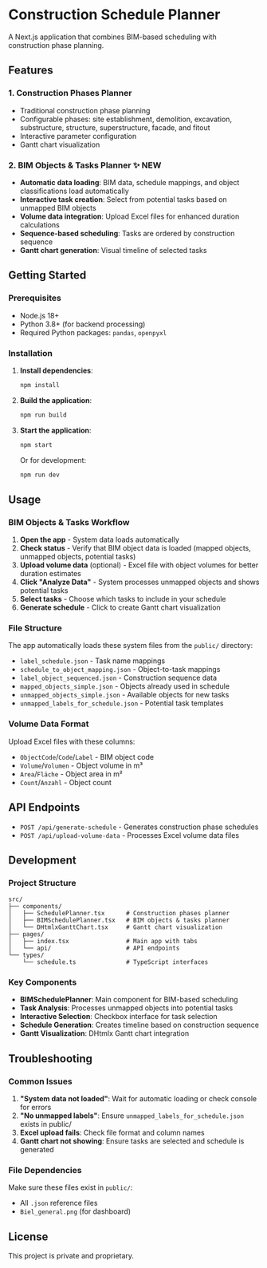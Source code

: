 # Construction Schedule Planner

A Next.js application that combines BIM-based scheduling with construction phase planning.

## Features

### 1. Construction Phases Planner
- Traditional construction phase planning
- Configurable phases: site establishment, demolition, excavation, substructure, structure, superstructure, facade, and fitout
- Interactive parameter configuration
- Gantt chart visualization

### 2. BIM Objects & Tasks Planner ✨ **NEW**
- **Automatic data loading**: BIM data, schedule mappings, and object classifications load automatically
- **Interactive task creation**: Select from potential tasks based on unmapped BIM objects
- **Volume data integration**: Upload Excel files for enhanced duration calculations
- **Sequence-based scheduling**: Tasks are ordered by construction sequence
- **Gantt chart generation**: Visual timeline of selected tasks

## Getting Started

### Prerequisites
- Node.js 18+
- Python 3.8+ (for backend processing)
- Required Python packages: `pandas`, `openpyxl`

### Installation

1. **Install dependencies**:
   ```bash
   npm install
   ```

2. **Build the application**:
   ```bash
   npm run build
   ```

3. **Start the application**:
   ```bash
   npm start
   ```
   
   Or for development:
   ```bash
   npm run dev
   ```

## Usage

### BIM Objects & Tasks Workflow

1. **Open the app** - System data loads automatically
2. **Check status** - Verify that BIM object data is loaded (mapped objects, unmapped objects, potential tasks)
3. **Upload volume data** (optional) - Excel file with object volumes for better duration estimates
4. **Click "Analyze Data"** - System processes unmapped objects and shows potential tasks
5. **Select tasks** - Choose which tasks to include in your schedule
6. **Generate schedule** - Click to create Gantt chart visualization

### File Structure

The app automatically loads these system files from the `public/` directory:
- `label_schedule.json` - Task name mappings
- `schedule_to_object_mapping.json` - Object-to-task mappings  
- `label_object_sequenced.json` - Construction sequence data
- `mapped_objects_simple.json` - Objects already used in schedule
- `unmapped_objects_simple.json` - Available objects for new tasks
- `unmapped_labels_for_schedule.json` - Potential task templates

### Volume Data Format

Upload Excel files with these columns:
- `ObjectCode`/`Code`/`Label` - BIM object code
- `Volume`/`Volumen` - Object volume in m³
- `Area`/`Fläche` - Object area in m²
- `Count`/`Anzahl` - Object count

## API Endpoints

- `POST /api/generate-schedule` - Generates construction phase schedules
- `POST /api/upload-volume-data` - Processes Excel volume data files

## Development

### Project Structure
```
src/
├── components/
│   ├── SchedulePlanner.tsx      # Construction phases planner
│   ├── BIMSchedulePlanner.tsx   # BIM objects & tasks planner
│   └── DHtmlxGanttChart.tsx     # Gantt chart visualization
├── pages/
│   ├── index.tsx                # Main app with tabs
│   └── api/                     # API endpoints
└── types/
    └── schedule.ts              # TypeScript interfaces
```

### Key Components

- **BIMSchedulePlanner**: Main component for BIM-based scheduling
- **Task Analysis**: Processes unmapped objects into potential tasks
- **Interactive Selection**: Checkbox interface for task selection
- **Schedule Generation**: Creates timeline based on construction sequence
- **Gantt Visualization**: DHtmlx Gantt chart integration

## Troubleshooting

### Common Issues

1. **"System data not loaded"**: Wait for automatic loading or check console for errors
2. **"No unmapped labels"**: Ensure `unmapped_labels_for_schedule.json` exists in public/
3. **Excel upload fails**: Check file format and column names
4. **Gantt chart not showing**: Ensure tasks are selected and schedule is generated

### File Dependencies

Make sure these files exist in `public/`:
- All `.json` reference files
- `Biel_general.png` (for dashboard)

## License

This project is private and proprietary. 
